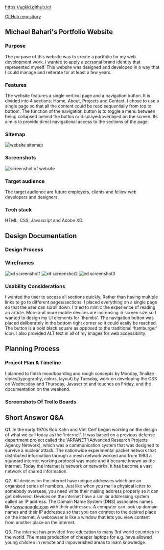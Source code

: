 
https://ugkid.github.io/

[GitHub repository](https://github.com/ugkid/webportfolio)
## Michael Bahari's Portfolio Website
### Purpose
The purpose of this website was to create a portfolio for my web development work. I wanted to apply a personal brand identity that represented myself. This website was designed and developed in a way that I could manage and reiterate for at least a few years.
### Features
The website features a single vertical page and a navigation button. It is divided into 4 sections: Home, About, Projects and Contact. 
I chose to use a single page so that all the content could be read sequentially from top to bottom. 
The function of the navigation button is to toggle a menu between being collapsed behind the button or displayed/overlayed on the screen. Its aim is to provide direct navigational access to the sections of the page.   
### Sitemap
![](sitemap.png "website sitemap")
### Screenshots
![](docs/app_screenshots/screenwebpage.png "screenshot of website")
### Target audience
The target audience are future employers, clients and fellow web developers and designers. 
### Tech stack
HTML, CSS, Javascript and Adobe XD.
## Design Documentation

### Design Process
### Wireframes
![](docs/app_screenshots/xd1.png "xd screenshot1")
![](docs/app_screenshots/xd2.png "xd screenshot2")
![](docs/app_screenshots/xd3.png "xd screenshot3")
### Usability Considerations
I wanted the user to access all sections quickly. Rather than having multiple links to go to different pages/sections, I placed everything on a single page so that the user can scroll down. I tried to mimic the experience of reading an article. More and more mobile devices are increasing in screen size so I wanted to design my UI elements for 'thumbs'. The navigation button was placed deliberately in the bottom right corner so it could easily be reached. The button is a bold black square as opposed to the traditional 'hamburger' icon. I also provided ALT text in all of my images for web accessibility. 
## Planning Process
### Project Plan & Timeline
I planned to finish moodboarding and rough concepts by Monday, finalize styles(typography, colors, layout) by Tuesday, work on developing the CSS on Wednesday and Thursday, Javascript and touches on Friday, and the documentation on the weekend. 
### Screenshots Of Trello Boards

## Short Answer Q&A
Q1. In the early 1970s Bob Kahn and Vint Cerf began working on the design of what we call today as the 'Internet'. It was based on a previous defense department project called the 'ARPANET'(Advanced Research Projects Agency Network), which was a communication system that was designed to survive a nuclear attack. The nationwide experimental packet network that distributed information through a mesh network worked and from 1983 a standard internet working protocol was made and it became known as the internet. Today the internet is network or networks. It has become a vast network of shared information. 

Q2. All devices on the internet have unique addresses which are an organised series of numbers. Just like when you mail a physical letter to somebody overseas, you need write their mailing address properly so it can get delivered. Devices on the internet have a similar addressing system called an IP address. The Domain Name System (DNS) associates names like www.google.com with their addresses. A computer can look up domain names and their IP addresses so that you can connect to the desired place on the internet. A webrowser is like a window that lets you view content from another place on the internet. 

Q3. The internet has provided free education to many 3rd world countries in the world. The mass production of cheaper laptops for e.g. have allowed young children in remote and impoverished areas to learn knowledge. 
